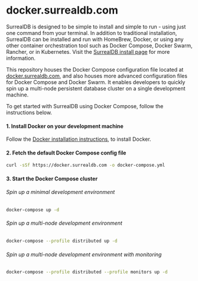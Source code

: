 # docker.surrealdb.com

SurrealDB is designed to be simple to install and simple to run - using just one command from your terminal. In addition to traditional installation, SurrealDB can be installed and run with HomeBrew, Docker, or using any other container orchestration tool such as Docker Compose, Docker Swarm, Rancher, or in Kubernetes. Visit the [SurrealDB install page](https://surrealdb.com/install) for more information.

This repository houses the Docker Compose configuration file located at [docker.surrealdb.com](https://docker.surrealdb.com), and also houses more advanced configuration files for Docker Compose and Docker Swarm. It enables developers to quickly spin up a multi-node persistent database cluster on a single development machine.

To get started with SurrealDB using Docker Compose, follow the instructions below.

#### 1. Install Docker on your development machine

Follow the [Docker installation instructions](https://docs.docker.com/get-docker/), to install Docker.
 
#### 2. Fetch the default Docker Compose config file

```bash
curl -sSf https://docker.surrealdb.com -o docker-compose.yml
```

#### 3. Start the Docker Compose cluster

###### Spin up a minimal development environment

```bash
docker-compose up -d
```

###### Spin up a multi-node development environment

```bash
docker-compose --profile distributed up -d
```

###### Spin up a multi-node development environment with monitoring

```bash
docker-compose --profile distributed --profile monitors up -d
```